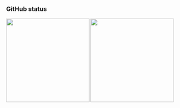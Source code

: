 ### GitHub status
<a href="https://github.com/anuraghazra/github-readme-stats">
  <img align="left" height="224px" src="https://github-readme-stats.vercel.app/api?username=IAMKOTARO&show_icons=true&count_private=true&include_all_commits=true" />
</a>
<a href="https://github.com/anuraghazra/github-readme-stats">
  <img align="left" height="224px" src="https://github-readme-stats.vercel.app/api/top-langs/?username=IAMKOTARO" />
</a>

